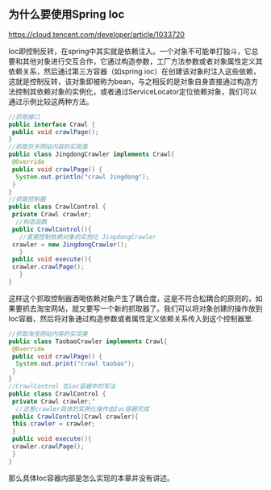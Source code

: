 

## 为什么要使用Spring Ioc

https://cloud.tencent.com/developer/article/1033720

Ioc即控制反转，在spring中其实就是依赖注入。一个对象不可能单打独斗，它总要和其他对象进行交互合作，它通过构造参数，工厂方法参数或者对象属性定义其依赖关系，然后通过第三方容器（如spring ioc）在创建该对象时注入这些依赖，这就是控制反转，该对象即被称为bean，与之相反的是对象自身直接通过构造方法控制其依赖对象的实例化，或者通过ServiceLocator定位依赖对象，我们可以通过示例比较这两种方法。

```java
//抓取接口
public interface Crawl {
 public void crawlPage();
}
//抓取京东网站内容的实现类
public class JingdongCrawler implements Crawl{
 @Override
 public void crawlPage() {
  System.out.println("crawl Jingdong");
 }
}
//抓取控制器
public class CrawlControl {
 private Crawl crawler;
  //构造函数
 public CrawlControl(){
   //直接控制依赖对象的实例化 JingdongCrawler
 crawler = new JingdongCrawler();
   }
 public void execute(){
 crawler.crawlPage();
   }
}
```

这样这个抓取控制器酒喝依赖对象产生了耦合度，这是不符合松耦合的原则的，如果要抓去淘宝网站，就又要写一个新的抓取器了。我们可以将对象创建的操作放到Ioc容器，然后将对象通过构造参数或者属性定义依赖关系传入到这个控制器里.

```java
//抓取淘宝网站内容的实现类
public class TaobaoCrawler implements Crawl{
 @Override
 public void crawlPage() {
  System.out.print("crawl taobao");
 }
}
//CrawlControl 在ioc容器中的写法
public class CrawlControl {
 private Crawl crawler;'
  //这里crawler具体的实例化操作由Ioc容器完成
 public CrawlControl(Crawl crawler){
 this.crawler = crawler;
 }
 public void execute(){
 crawler.crawlPage();
 }
}
```

那么具体Ioc容器内部是怎么实现的本章并没有讲述。
